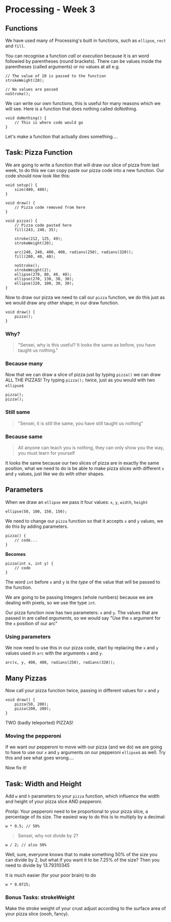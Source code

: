 # Processing - Week 3

## Functions

We have used many of Processing's built in functions, such as `ellipse`, `rect` and `fill`.

You can recognise a function *call* or *execution* because it is an word followied by parentheses (round brackets). There can be values inside the parentheses (called arguments) or no values at all e.g.
	
	// The value of 20 is passed to the function
	strokeWeight(20);

	// No values are passed
	noStroke();


We can write our own functions, this is useful for many reasons which we will see. Here is a function that does nothing called doNothing.

	void doNothing() {
		// This is where code would go
	}

Let's make a function that actually does something....

## Task: Pizza Function

We are going to write a function that will draw our slice of pizza from last week, to do this we can copy paste our pizza code into a new function. Our code should now look like this:

	void setup() {
		size(480, 480);
	}

	void draw() {
		// Pizza code removed from here
	}

	void pizza() {
		// Pizza code pasted here
		fill(243, 240, 35);
	    
	    stroke(212, 125, 49);
	    strokeWeight(20);
	    
	    arc(240, 240, 400, 400, radians(250), radians(320));
	    fill(200, 40, 40);
	    
	    noStroke();
	    strokeWeight(2);
	    ellipse(270, 80, 40, 40);
	    ellipse(270, 130, 30, 30);
	    ellipse(220, 100, 30, 30);
	}

Now to draw our pizza we need to call our `pizza` function, we do this just as we would draw any other shape; in our draw function.

	void draw() {
		pizza();
	}

### Why?

> "Sensei, why is this useful? It looks the same as before, you have taught us nothing."

### Because many

Now that we can draw a slice of pizza just by typing `pizza()` we can draw ALL THE PIZZAS! Try typing `pizza();` twice, just as you would with two `ellipse`s

	pizza();
	pizza();

### Still same

> "Sensei, it is still the same, you have still taught us nothing"

### Because same

> All anyone can teach you is nothing, they can only show you the way, you must learn for yourself

It looks the same because our two slices of pizza are in exactly the same position, what we need to do is be able to make pizza slices with different `x` and `y` values, just like we do with other shapes.

## Parameters

When we draw an `ellipse` we pass it four values: `x`, `y`, `width`, `height` 

	ellipse(50, 100, 150, 150);

We need to change our `pizza` function so that it accepts `x` and `y` values, we do this by adding parameters.

	pizza() {
		// code...
	}

**Becomes**
	
	pizza(int x, int y) {
		// code
	}

The word `int` before `x` and `y` is the *type* of the value that will be passed to the function.

We are going to be passing Integers (whole numbers) because we are dealing with pixels, so we use the type `int`. 

Our pizza function now has two parameters: `x` and `y`. The values that are passed in are called *arguments*, so we would say "Use the `x` argument for the `x` position of our arc"

### Using parameters

We now need to use this in our pizza code, start by replacing the `x` and `y` values used in `arc` with the arguments `x` and `y`.

	arc(x, y, 400, 400, radians(250), radians(320));


## Many Pizzas

Now call your pizza function twice, passing in different values for `x` and `y`

	void draw() {
		pizza(50, 200);
		pizza(200, 200);
	}

TWO (badly teleported) PIZZAS!

### Moving the pepperoni

If we want our pepperoni to move with our pizza (and we do) we are going to have to use our `x` and `y` arguments on our pepperoni `ellipse`s as well. Try this and see what goes wrong....

Now fix it!

## Task: Width and Height

Add `w` and `h` parameters to your `pizza` function, which influence the width and height of your pizza slice AND pepperoni.

*Protip:* Your pepperoni need to be proportional to your pizza slice, a percentage of its size. The easiest way to do this is to multiply by a decimal:

	w * 0.5; // 50%

> Sensei, why not divide by 2?
	
	w / 2; // also 50%

Well, sure, everyone knows that to make something 50% of the size you can divide by 2, but what if you want it to be 7.25% of the size? Then you need to divide by 13.79310345

It is much easier (for your poor brain) to do
	
	w * 0.0725;

### Bonus Tasks: strokeWeight

Make the stroke weight of your crust adjust according to the surface area of your pizza slice (oooh, fancy).

